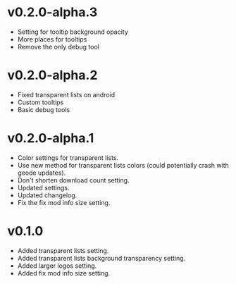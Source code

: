 # v0.2.0-alpha.3

- Setting for tooltip background opacity
- More places for tooltips
- Remove the only debug tool

# v0.2.0-alpha.2

- Fixed transparent lists on android
- Custom tooltips
- Basic debug tools

# v0.2.0-alpha.1

- Color settings for transparent lists.
- Use new method for transparent lists colors (could potentially crash with geode updates).
- Don't shorten download count setting.
- Updated settings.
- Updated changelog.
- Fix the fix mod info size setting.

# v0.1.0

- Added transparent lists setting.
- Added transparent lists background transparency setting.
- Added larger logos setting.
- Added fix mod info size setting.
